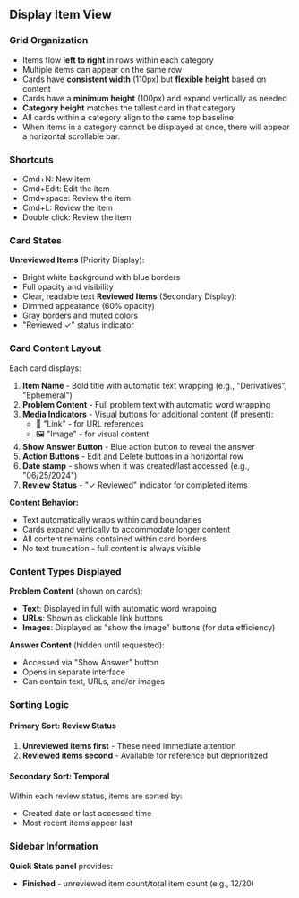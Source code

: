 ## Display Item View

### Grid Organization
- Items flow **left to right** in rows within each category
- Multiple items can appear on the same row
- Cards have **consistent width** (110px) but **flexible height** based on content
- Cards have a **minimum height** (100px) and expand vertically as needed
- **Category height** matches the tallest card in that category
- All cards within a category align to the same top baseline
- When items in a category cannot be displayed at once, there will appear a horizontal scrollable bar.

### Shortcuts
- Cmd+N: New item
- Cmd+Edit: Edit the item
- Cmd+space: Review the item
- Cmd+L: Review the item
- Double click: Review the item

### Card States
**Unreviewed Items** (Priority Display):
- Bright white background with blue borders
- Full opacity and visibility
- Clear, readable text
**Reviewed Items** (Secondary Display):
- Dimmed appearance (60% opacity)
- Gray borders and muted colors
- "Reviewed ✓" status indicator

### Card Content Layout
Each card displays:
1. **Item Name** - Bold title with automatic text wrapping (e.g., "Derivatives", "Ephemeral")
2. **Problem Content** - Full problem text with automatic word wrapping
3. **Media Indicators** - Visual buttons for additional content (if present):
    - 📎 "Link" - for URL references
    - 🖼️ "Image" - for visual content
4. **Show Answer Button** - Blue action button to reveal the answer
5. **Action Buttons** - Edit and Delete buttons in a horizontal row
6. **Date stamp** - shows when it was created/last accessed (e.g., "06/25/2024")
7. **Review Status** - "✓ Reviewed" indicator for completed items

**Content Behavior:**
- Text automatically wraps within card boundaries
- Cards expand vertically to accommodate longer content
- All content remains contained within card borders
- No text truncation - full content is always visible

### Content Types Displayed

**Problem Content** (shown on cards):
- **Text**: Displayed in full with automatic word wrapping
- **URLs**: Shown as clickable link buttons
- **Images**: Displayed as "show the image" buttons (for data efficiency)

**Answer Content** (hidden until requested):
- Accessed via "Show Answer" button
- Opens in separate interface
- Can contain text, URLs, and/or images

### Sorting Logic

#### Primary Sort: Review Status

1. **Unreviewed items first** - These need immediate attention
2. **Reviewed items second** - Available for reference but deprioritized

#### Secondary Sort: Temporal

Within each review status, items are sorted by:
- Created date or last accessed time
- Most recent items appear last

### Sidebar Information

**Quick Stats panel** provides:
- **Finished** - unreviewed item count/total item count (e.g., 12/20)
